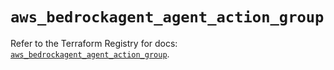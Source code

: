 # `aws_bedrockagent_agent_action_group`

Refer to the Terraform Registry for docs: [`aws_bedrockagent_agent_action_group`](https://registry.terraform.io/providers/hashicorp/aws/5.77.0/docs/resources/bedrockagent_agent_action_group).
